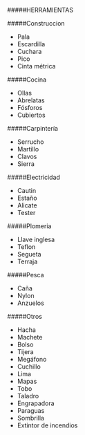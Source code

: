 #####HERRAMIENTAS

#####Construccion
- Pala
- Escardilla
- Cuchara
- Pico
- Cinta métrica 

#####Cocina
- Ollas
- Abrelatas
- Fósforos
- Cubiertos

#####Carpintería
- Serrucho
- Martillo
- Clavos
- Sierra

#####Electricidad
- Cautin
- Estaño
- Alicate
- Tester

#####Plomeria
- Llave inglesa
- Teflon
- Segueta
- Terraja

#####Pesca
- Caña
- Nylon
- Anzuelos

#####Otros
- Hacha
- Machete 
- Bolso
- Tijera
- Megáfono
- Cuchillo
- Lima
- Mapas
- Tobo
- Taladro
- Engrapadora
- Paraguas
- Sombrilla
- Extintor de incendios
